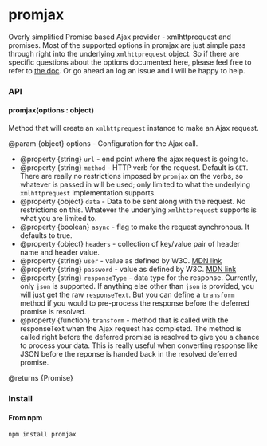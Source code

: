 promjax
=======

Overly simplified Promise based Ajax provider - xmlhttprequest and promises.  Most of the supported options in promjax are just simple pass through right into the underlying `xmlhttprequest` object.  So if there are specific questions about the options documented here, please feel free to refer to [the doc](https://developer.mozilla.org/en-US/docs/Web/API/XMLHttpRequest).  Or go ahead an log an issue and I will be happy to help.


### API

#### promjax(options : object)

Method that will create an `xmlhttprequest` instance to make an Ajax request.

@param {object} options - Configuration for the Ajax call.

- @property {string} `url` - end point where the ajax request is going to.
- @property {string} `method` - HTTP verb for the request. Default is `GET`.  There are really no restrictions imposed by `promjax` on the verbs, so whatever is passed in will be used; only limited to what the underlying `xmlhttprequest` implementation supports.
- @property {object} `data` - Data to be sent along with the request.  No restrictions on this.  Whatever the underlying `xmlhttprequest` supports is what you are limited to.
- @property {boolean} `async` - flag to make the request synchronous.  It defaults to true.
- @property {object} `headers` - collection of key/value pair of header name and header value.
- @property {string} `user` - value as defined by W3C. [MDN link](https://developer.mozilla.org/en-US/docs/Web/API/XMLHttpRequest)
- @property {string} `password` - value as defined by W3C. [MDN link](https://developer.mozilla.org/en-US/docs/Web/API/XMLHttpRequest)
- @property {string} `responseType` - data type for the response.  Currently, only `json` is supported.  If anything else other than `json` is provided, you will just get the raw `responseText`.  But you can define a `transform` method if you would to pre-process the response before the deferred promise is resolved.
- @property {function} `transform` - method that is called with the responseText when the Ajax request has completed. The method is called right before the deferred promise is resolved to give you a chance to process your data.  This is really useful when converting response like JSON before the reponse is handed back in the resolved deferred promise.

@returns {Promise}

### Install

#### From npm

```
npm install promjax
```
